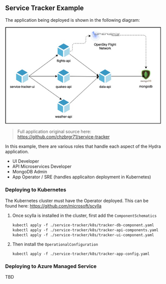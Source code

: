 ## Service Tracker Example

The application being deployed is shown in the following diagram: 

![Application architecture diagram](service-tracker-diagram.jpg)

> Full application original source here: https://github.com/chzbrgr71/service-tracker 

In this example, there are various roles that handle each aspect of the Hydra application.

* UI Developer
* API Microservices Developer
* MongoDB Admin
* App Operator / SRE (handles applicaiton deployment in Kubernetes)

### Deploying to Kubernetes

The Kubernetes cluster must have the Operator deployed. This can be found here: https://github.com/microsoft/scylla 

1. Once scylla is installed in the cluster, first add the `ComponentSchematics`

    ```
    kubectl apply -f ./service-tracker/k8s/tracker-db-component.yaml
    kubectl apply -f ./service-tracker/k8s/tracker-api-components.yaml
    kubectl apply -f ./service-tracker/k8s/tracker-ui-component.yaml
    ```

2. Then install the `OperationalConfiguration`

    ```
    kubectl apply -f ./service-tracker/k8s/tracker-app-config.yaml
    ```

### Deploying to Azure Managed Service

TBD